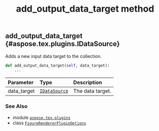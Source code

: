 ﻿---
title: add_output_data_target method
second_title: Aspose.TeX for Python via .NET API References
description: 
type: docs
weight: 30
url: /python-net/aspose.tex.plugins/figurerendererpluginoptions/add_output_data_target/
is_root: false
---

## add_output_data_target {#aspose.tex.plugins.IDataSource}

Adds a new input data target to the collection.



```python
def add_output_data_target(self, data_target):
    ...
```


| Parameter | Type | Description |
| :- | :- | :- |
| data_target | [`IDataSource`](/tex/python-net/aspose.tex.plugins/idatasource) | The data target. |



### See Also
* module [`aspose.tex.plugins`](../../)
* class [`FigureRendererPluginOptions`](/tex/python-net/aspose.tex.plugins/figurerendererpluginoptions)
